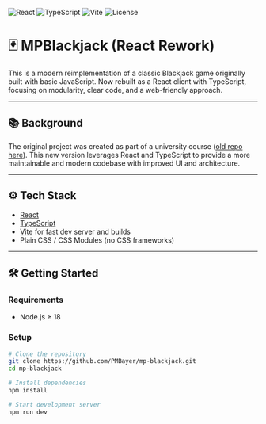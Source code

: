 ![React](https://img.shields.io/badge/react-18.2.0-blue?logo=react&logoColor=61DAFB) ![TypeScript](https://img.shields.io/badge/typescript-5.0-blue?logo=typescript&logoColor=3178C6) ![Vite](https://img.shields.io/badge/vite-4.4.9-brightgreen?logo=vite) ![License](https://img.shields.io/badge/license-MIT-green)

# 🃏 MPBlackjack (React Rework)

This is a modern reimplementation of a classic Blackjack game originally built with basic JavaScript. Now rebuilt as a React client with TypeScript, focusing on modularity, clear code, and a web-friendly approach.

---

## 📚 Background

The original project was created as part of a university course ([old repo here](https://github.com/PMBayer/MPBlackJack)). This new version leverages React and TypeScript to provide a more maintainable and modern codebase with improved UI and architecture.

---

## ⚙️ Tech Stack

- [React](https://reactjs.org/)
- [TypeScript](https://www.typescriptlang.org/)
- [Vite](https://vitejs.dev/) for fast dev server and builds
- Plain CSS / CSS Modules (no CSS frameworks)

---

## 🛠️ Getting Started

### Requirements

- Node.js ≥ 18

### Setup

```bash
# Clone the repository
git clone https://github.com/PMBayer/mp-blackjack.git
cd mp-blackjack

# Install dependencies
npm install

# Start development server
npm run dev
